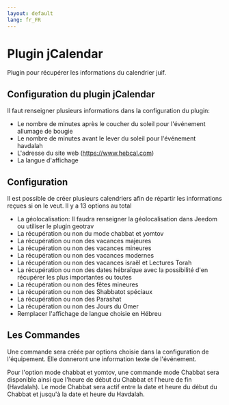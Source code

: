 ```yaml
---
layout: default
lang: fr_FR
---
```


# Plugin jCalendar

Plugin pour récupérer les informations du calendrier juif.

## Configuration du plugin jCalendar


Il faut renseigner plusieurs informations dans la configuration du plugin:

- Le nombre de minutes après le coucher du soleil pour l'événement allumage de bougie
- Le nombre de minutes avant le lever du soleil pour l'événement havdalah
- L'adresse du site web (https://www.hebcal.com)
- La langue d'affichage


## Configuration

Il est possible de créer plusieurs calendriers afin de répartir les informations reçues si on le veut.
Il y a 13 options au total

- La géolocalisation: Il faudra renseigner la géolocalisation dans Jeedom ou utiliser le plugin geotrav
- La récupération ou non du mode chabbat et yomtov
- La récupération ou non des vacances majeures
- La récupération ou non des vacances mineures
- La récupération ou non des vacances modernes
- La récupération ou non des vacances israël et Lectures Torah
- La récupération ou non des dates hébraïque avec la possibilité d'en récupérer les plus importantes ou toutes
- La récupération ou non des fêtes mineures
- La récupération ou non des Shabbatot spéciaux
- La récupération ou non des Parashat
- La récupération ou non des Jours du Omer
- Remplacer l'affichage de langue choisie en Hébreu


## Les Commandes

Une commande sera créée par options choisie dans la configuration de l'équipement.
Elle donneront une information texte de l'événement.

Pour l'option mode chabbat et yomtov, une commande mode Chabbat sera disponible ainsi que l'heure de début du Chabbat et l'heure de fin (Havdalah). Le mode Chabbat sera actif entre la date et heure du début du Chabbat et jusqu'à la date et heure du Havdalah.


